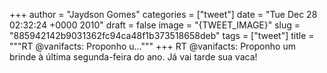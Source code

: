 
+++
author = "Jaydson Gomes"
categories = ["tweet"]
date = "Tue Dec 28 02:32:24 +0000 2010"
draft = false
image = "{TWEET_IMAGE}"
slug = "885942142b9031362fc94ca48f1b373518658deb"
tags = ["tweet"]
title = """RT @vanifacts: Proponho u..."""
+++
RT @vanifacts: Proponho um brinde à última segunda-feira do ano. Já vai tarde sua vaca!

